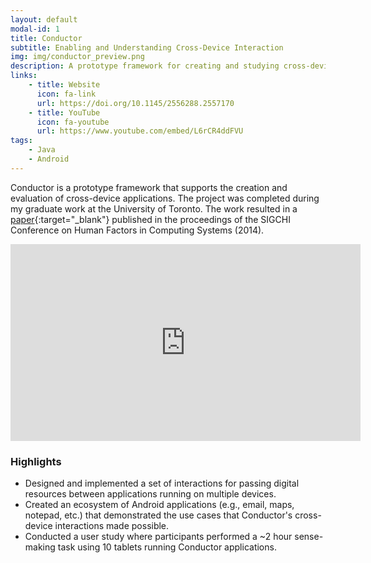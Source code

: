 ```yaml
---
layout: default
modal-id: 1
title: Conductor
subtitle: Enabling and Understanding Cross-Device Interaction
img: img/conductor_preview.png
description: A prototype framework for creating and studying cross-device interactions.
links:
    - title: Website
      icon: fa-link
      url: https://doi.org/10.1145/2556288.2557170
    - title: YouTube
      icon: fa-youtube
      url: https://www.youtube.com/embed/L6rCR4ddFVU
tags:
    - Java
    - Android
---
```


Conductor is a prototype framework that supports the creation and evaluation of cross-device applications. The project was completed during my graduate work at the University of Toronto. The work resulted in a [paper](https://doi.org/10.1145/2556288.2557170){:target="_blank"} published in the proceedings of the SIGCHI Conference on Human Factors in Computing Systems (2014).

<div class="video-container">
<iframe width="560" height="315" src="https://www.youtube.com/embed/L6rCR4ddFVU" frameborder="0" allow="accelerometer; autoplay; clipboard-write; encrypted-media; gyroscope; picture-in-picture" allowfullscreen></iframe>
</div>

### Highlights

- Designed and implemented a set of interactions for passing digital resources between applications running on multiple devices.
- Created an ecosystem of Android applications (e.g., email, maps, notepad, etc.) that demonstrated the use cases that Conductor's cross-device interactions made possible.
- Conducted a user study where participants performed a ~2 hour sense-making task using 10 tablets running Conductor applications.



